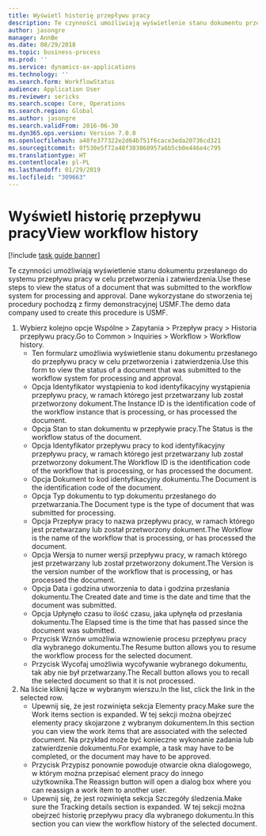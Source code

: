 ```yaml
---
title: Wyświetl historię przepływu pracy
description: Te czynności umożliwiają wyświetlenie stanu dokumentu przesłanego do systemu przepływu pracy w celu przetworzenia i zatwierdzenia.
author: jasongre
manager: AnnBe
ms.date: 08/29/2018
ms.topic: business-process
ms.prod: ''
ms.service: dynamics-ax-applications
ms.technology: ''
ms.search.form: WorkflowStatus
audience: Application User
ms.reviewer: sericks
ms.search.scope: Core, Operations
ms.search.region: Global
ms.author: jasongre
ms.search.validFrom: 2016-06-30
ms.dyn365.ops.version: Version 7.0.0
ms.openlocfilehash: a40fe377322e2d64b751f6cace3eda20736cd321
ms.sourcegitcommit: 0f530e5f72a40f383868957a6b5cb0e446e4c795
ms.translationtype: HT
ms.contentlocale: pl-PL
ms.lasthandoff: 01/29/2019
ms.locfileid: "309663"
---
```

# <a name="view-workflow-history"></a><span data-ttu-id="587c9-103">Wyświetl historię przepływu pracy</span><span class="sxs-lookup"><span data-stu-id="587c9-103">View workflow history</span></span>

[!include [task guide banner](../../includes/task-guide-banner.md)]

<span data-ttu-id="587c9-104">Te czynności umożliwiają wyświetlenie stanu dokumentu przesłanego do systemu przepływu pracy w celu przetworzenia i zatwierdzenia.</span><span class="sxs-lookup"><span data-stu-id="587c9-104">Use these steps to view the status of a document that was submitted to the workflow system for processing and approval.</span></span> <span data-ttu-id="587c9-105">Dane wykorzystane do stworzenia tej procedury pochodzą z firmy demonstracyjnej USMF.</span><span class="sxs-lookup"><span data-stu-id="587c9-105">The demo data company used to create this procedure is USMF.</span></span>

1. <span data-ttu-id="587c9-106">Wybierz kolejno opcje Wspólne > Zapytania > Przepływ pracy > Historia przepływu pracy.</span><span class="sxs-lookup"><span data-stu-id="587c9-106">Go to Common > Inquiries > Workflow > Workflow history.</span></span>
    * <span data-ttu-id="587c9-107">Ten formularz umożliwia wyświetlenie stanu dokumentu przesłanego do przepływu pracy w celu przetworzenia i zatwierdzenia.</span><span class="sxs-lookup"><span data-stu-id="587c9-107">Use this form to view the status of a document that was submitted to the workflow system for processing and approval.</span></span>  
    * <span data-ttu-id="587c9-108">Opcja Identyfikator wystąpienia to kod identyfikacyjny wystąpienia przepływu pracy, w ramach którego jest przetwarzany lub został przetworzony dokument.</span><span class="sxs-lookup"><span data-stu-id="587c9-108">The Instance ID is      the identification code of the workflow instance that is processing, or has processed the document.</span></span>  
    * <span data-ttu-id="587c9-109">Opcja Stan to stan dokumentu w przepływie pracy.</span><span class="sxs-lookup"><span data-stu-id="587c9-109">The Status is the workflow status of the document.</span></span>  
    * <span data-ttu-id="587c9-110">Opcja Identyfikator przepływu pracy to kod identyfikacyjny przepływu pracy, w ramach którego jest przetwarzany lub został przetworzony dokument.</span><span class="sxs-lookup"><span data-stu-id="587c9-110">The Workflow ID is the identification code of the workflow that is processing, or has processed the document.</span></span>  
    * <span data-ttu-id="587c9-111">Opcja Dokument to kod identyfikacyjny dokumentu.</span><span class="sxs-lookup"><span data-stu-id="587c9-111">The Document is the identification code of the document.</span></span>  
    * <span data-ttu-id="587c9-112">Opcja Typ dokumentu to typ dokumentu przesłanego do przetwarzania.</span><span class="sxs-lookup"><span data-stu-id="587c9-112">The Document type is the type of document that was submitted for processing.</span></span>  
    * <span data-ttu-id="587c9-113">Opcja Przepływ pracy to nazwa przepływu pracy, w ramach którego jest przetwarzany lub został przetworzony dokument.</span><span class="sxs-lookup"><span data-stu-id="587c9-113">The Workflow is the name of the workflow that is processing, or has processed the document.</span></span>  
    * <span data-ttu-id="587c9-114">Opcja Wersja to numer wersji przepływu pracy, w ramach którego jest przetwarzany lub został przetworzony dokument.</span><span class="sxs-lookup"><span data-stu-id="587c9-114">The Version is the version number of the workflow that is processing, or has processed the document.</span></span>  
    * <span data-ttu-id="587c9-115">Opcja Data i godzina utworzenia to data i godzina przesłania dokumentu.</span><span class="sxs-lookup"><span data-stu-id="587c9-115">The Created date and time is the date and time that the document was submitted.</span></span>  
    * <span data-ttu-id="587c9-116">Opcja Upłynęło czasu to ilość czasu, jaka upłynęła od przesłania dokumentu.</span><span class="sxs-lookup"><span data-stu-id="587c9-116">The Elapsed time is the time that has passed since the document was submitted.</span></span>  
    * <span data-ttu-id="587c9-117">Przycisk Wznów umożliwia wznowienie procesu przepływu pracy dla wybranego dokumentu.</span><span class="sxs-lookup"><span data-stu-id="587c9-117">The Resume button allows you to resume the workflow process for the selected document.</span></span>  
    * <span data-ttu-id="587c9-118">Przycisk Wycofaj umożliwia wycofywanie wybranego dokumentu, tak aby nie był przetwarzany.</span><span class="sxs-lookup"><span data-stu-id="587c9-118">The Recall button allows you to recall the selected document so that it is not processed.</span></span>   
2. <span data-ttu-id="587c9-119">Na liście kliknij łącze w wybranym wierszu.</span><span class="sxs-lookup"><span data-stu-id="587c9-119">In the list, click the link in the selected row.</span></span>
    * <span data-ttu-id="587c9-120">Upewnij się, że jest rozwinięta sekcja Elementy pracy.</span><span class="sxs-lookup"><span data-stu-id="587c9-120">Make sure the Work items section is expanded.</span></span>    <span data-ttu-id="587c9-121">W tej sekcji można obejrzeć elementy pracy skojarzone z wybranym dokumentem.</span><span class="sxs-lookup"><span data-stu-id="587c9-121">In this section you can view the work items that are associated with the selected document.</span></span> <span data-ttu-id="587c9-122">Na przykład może być konieczne wykonanie zadania lub zatwierdzenie dokumentu.</span><span class="sxs-lookup"><span data-stu-id="587c9-122">For example, a task may have to be completed, or the document may have to be approved.</span></span>  
    * <span data-ttu-id="587c9-123">Przycisk Przypisz ponownie powoduje otwarcie okna dialogowego, w którym można przepisać element pracy do innego użytkownika.</span><span class="sxs-lookup"><span data-stu-id="587c9-123">The Reassign button will open a dialog box where you can reassign a work item to another user.</span></span>  
    * <span data-ttu-id="587c9-124">Upewnij się, że jest rozwinięta sekcja Szczegóły śledzenia.</span><span class="sxs-lookup"><span data-stu-id="587c9-124">Make sure the Tracking details section is expanded.</span></span>    <span data-ttu-id="587c9-125">W tej sekcji można obejrzeć historię przepływu pracy dla wybranego dokumentu.</span><span class="sxs-lookup"><span data-stu-id="587c9-125">In this section you can view the workflow history of the selected document.</span></span>  

